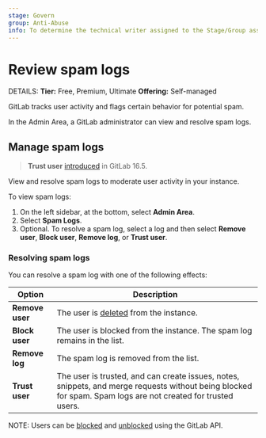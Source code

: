 ```yaml
---
stage: Govern
group: Anti-Abuse
info: To determine the technical writer assigned to the Stage/Group associated with this page, see https://handbook.gitlab.com/handbook/product/ux/technical-writing/#assignments
---
```


# Review spam logs

DETAILS:
**Tier:** Free, Premium, Ultimate
**Offering:** Self-managed

GitLab tracks user activity and flags certain behavior for potential spam.

In the Admin Area, a GitLab administrator can view and resolve spam logs.

## Manage spam logs

> **Trust user** [introduced](https://gitlab.com/gitlab-org/gitlab/-/merge_requests/131812) in GitLab 16.5.

View and resolve spam logs to moderate user activity in your instance.

To view spam logs:

1. On the left sidebar, at the bottom, select **Admin Area**.
1. Select **Spam Logs**.
1. Optional. To resolve a spam log, select a log and then select **Remove user**, **Block user**, **Remove log**, or **Trust user**.

### Resolving spam logs

You can resolve a spam log with one of the following effects:

| Option | Description |
|---------|-------------|
| **Remove user** | The user is [deleted](../user/profile/account/delete_account.md) from the instance. |
| **Block user** | The user is blocked from the instance. The spam log remains in the list. |
| **Remove log** | The spam log is removed from the list. |
| **Trust user** | The user is trusted, and can create issues, notes, snippets, and merge requests without being blocked for spam. Spam logs are not created for trusted users. |

NOTE:
Users can be [blocked](../api/users.md#block-user) and
[unblocked](../api/users.md#unblock-user) using the GitLab API.
